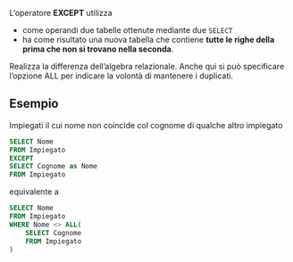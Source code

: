 L’operatore **EXCEPT** utilizza 
- come operandi due tabelle ottenute mediante due `SELECT` 
- ha come risultato una nuova tabella che contiene **tutte le righe della prima che non si trovano nella seconda**.

Realizza la differenza dell’algebra relazionale. Anche qui si può specificare l’opzione ALL per indicare la volontà di mantenere i duplicati.
## Esempio
Impiegati il cui nome non coincide col cognome di qualche altro impiegato
```sql
SELECT Nome  
FROM Impiegato  
EXCEPT  
SELECT Cognome as Nome 
FROM Impiegato
```

equivalente a 

```sql
SELECT Nome
FROM Impiegato
WHERE Nome <> ALL(
	SELECT Cognome
	FROM Impiegato
)
```